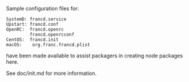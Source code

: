 Sample configuration files for:
```
SystemD: francd.service
Upstart: francd.conf
OpenRC:  francd.openrc
         francd.openrcconf
CentOS:  francd.init
macOS:    org.franc.francd.plist
```
have been made available to assist packagers in creating node packages here.

See doc/init.md for more information.
